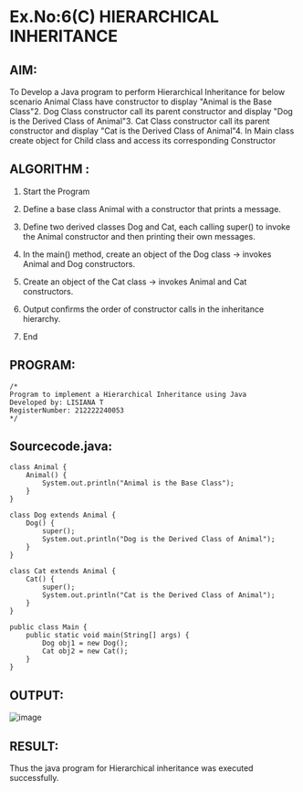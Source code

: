# Ex.No:6(C)             HIERARCHICAL INHERITANCE 

## AIM:
  To Develop a Java program to perform Hierarchical Inheritance for below scenario Animal Class have constructor to display "Animal is the Base Class"2. Dog Class constructor call its parent constructor and display "Dog is the Derived Class of Animal"3. Cat Class constructor call its parent constructor and display "Cat is the Derived Class of Animal"4. In Main class create object for Child class and access its corresponding Constructor

## ALGORITHM :
1.  Start the Program
   
2.  Define a base class Animal with a constructor that prints a message.

3. Define two derived classes Dog and Cat, each calling super() to invoke the Animal constructor and then printing their own messages.

4. In the main() method, create an object of the Dog class → invokes Animal and Dog constructors.

5. Create an object of the Cat class → invokes Animal and Cat constructors.

6. Output confirms the order of constructor calls in the inheritance hierarchy.

7.	End




## PROGRAM:
 ```
/*
Program to implement a Hierarchical Inheritance using Java
Developed by: LISIANA T 
RegisterNumber: 212222240053 
*/
```

## Sourcecode.java:
```
class Animal {
    Animal() {
        System.out.println("Animal is the Base Class");
    }
}

class Dog extends Animal {
    Dog() {
        super();
        System.out.println("Dog is the Derived Class of Animal");
    }
}

class Cat extends Animal {
    Cat() {
        super();
        System.out.println("Cat is the Derived Class of Animal");
    }
}

public class Main {
    public static void main(String[] args) {
        Dog obj1 = new Dog();
        Cat obj2 = new Cat();
    }
}
```

## OUTPUT:

![image](https://github.com/user-attachments/assets/0e1e73f8-303f-491c-af59-9ac53d98e2b1)


## RESULT:
Thus the java program for Hierarchical inheritance was executed successfully.






